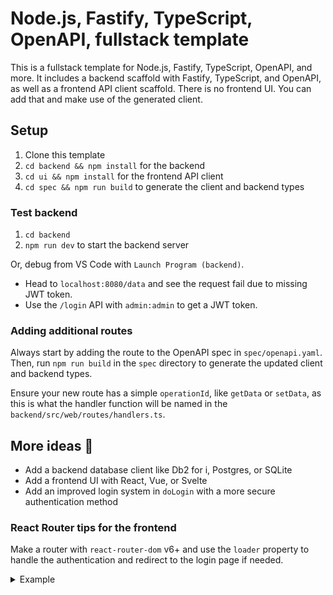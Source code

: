 # Node.js, Fastify, TypeScript, OpenAPI, fullstack template

This is a fullstack template for Node.js, Fastify, TypeScript, OpenAPI, and more. It includes a backend scaffold with Fastify, TypeScript, and OpenAPI, as well as a frontend API client scaffold. There is no frontend UI. You can add that and make use of the generated client.

## Setup

1. Clone this template
2. `cd backend && npm install` for the backend
3. `cd ui && npm install` for the frontend API client
4. `cd spec && npm run build` to generate the client and backend types

### Test backend

1. `cd backend`
2. `npm run dev` to start the backend server

Or, debug from VS Code with `Launch Program (backend)`.

* Head to `localhost:8080/data` and see the request fail due to missing JWT token.
* Use the `/login` API with `admin:admin` to get a JWT token.

### Adding additional routes

Always start by adding the route to the OpenAPI spec in `spec/openapi.yaml`. Then, run `npm run build` in the `spec` directory to generate the updated client and backend types. 

Ensure your new route has a simple `operationId`, like `getData` or `setData`, as this is what the handler function will be named in the `backend/src/web/routes/handlers.ts`.

## More ideas 🚀

* Add a backend database client like Db2 for i, Postgres, or SQLite
* Add a frontend UI with React, Vue, or Svelte
* Add an improved login system in `doLogin` with a more secure authentication method

### React Router tips for the frontend

Make a router with `react-router-dom` v6+ and use the `loader` property to handle the authentication and redirect to the login page if needed.

<details>

<summary>Example</summary>

```ts
const router = createBrowserRouter([
  {
    loader: HomeLoader,
    errorElement: <ErrorPage />,
    path: "dash",
    children: [
      {
        index: true,
        element: <Home />,
      },
    ]
  },
    {
    index: true,
    element: <Login />,
    errorElement: <ErrorPage />,
  },
]);
```

```ts
export async function HomeLoader() {
  // https://stackoverflow.com/questions/44133536/
  const token = localStorage.getItem(`jwt`);

  // console.log(`token: ${token}`)

  if (!token) {
    return redirect(`/`);
  }

  OpenAPI.TOKEN = token;

  try {
    // TODO: implement this service to verify the token
    const res = await DefaultService.getCurrentUser();
    console.log(res);
    useUserStore.subscribe((state) => {
      state.login(res.username, token);
    });

    return {}
  } catch (e) {
    useUserStore.subscribe((state) => {
      state.logout();
    });

    OpenAPI.TOKEN = undefined;
    localStorage.removeItem(`jwt`);

    return redirect(`/`);
  }
}
```

</details>